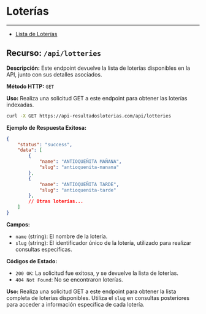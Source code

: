 # Loterías

---

- [Lista de Loterías](#section-1)

<a name="section-1"></a>
## Recurso: `/api/lotteries`

**Descripción:**
Este endpoint devuelve la lista de loterías disponibles en la API, junto con sus detalles asociados.

**Método HTTP:** `GET`

**Uso:**
Realiza una solicitud GET a este endpoint para obtener las loterías indexadas.

```bash
curl -X GET https://api-resultadosloterias.com/api/lotteries
```

**Ejemplo de Respuesta Exitosa:**
```json
{
    "status": "success",
    "data": [
        {
            "name": "ANTIOQUEÑITA MAÑANA",
            "slug": "antioquenita-manana"
        },
        {
            "name": "ANTIOQUEÑITA TARDE",
            "slug": "antioquenita-tarde"
        },
        // Otras loterías...
    ]
}
```

**Campos:**
- `name` (string): El nombre de la lotería.
- `slug` (string): El identificador único de la lotería, utilizado para realizar consultas específicas.

**Códigos de Estado:**
- `200 OK`: La solicitud fue exitosa, y se devuelve la lista de loterías.
- `404 Not Found`: No se encontraron loterías.

**Uso:**
Realiza una solicitud GET a este endpoint para obtener la lista completa de loterías disponibles. Utiliza el `slug` en consultas posteriores para acceder a información específica de cada lotería.


